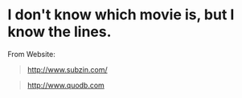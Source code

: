 # I don't know which movie is, but I know the lines.

From Website:

> http://www.subzin.com/ 

> http://www.quodb.com
